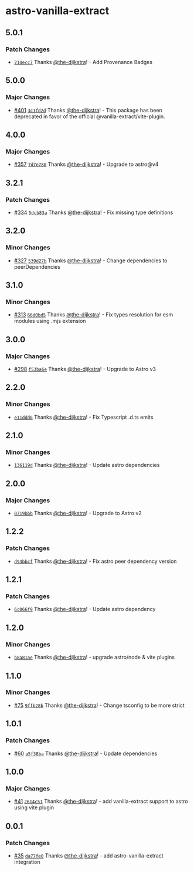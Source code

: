 # astro-vanilla-extract

## 5.0.1

### Patch Changes

- [`214ecc7`](https://github.com/codiume/orbit/commit/214ecc7948affad8d0218f8d3620f90cd2734850) Thanks [@the-dijkstra](https://github.com/the-dijkstra)! - Add Provenance Badges

## 5.0.0

### Major Changes

- [#401](https://github.com/codiume/orbit/pull/401) [`3c1fd2d`](https://github.com/codiume/orbit/commit/3c1fd2d0b608649ded8a15d03c62e075c7759db9) Thanks [@the-dijkstra](https://github.com/the-dijkstra)! - This package has been deprecated in favor of the official @vanilla-extract/vite-plugin.

## 4.0.0

### Major Changes

- [#357](https://github.com/codiume/orbit/pull/357) [`7d7e780`](https://github.com/codiume/orbit/commit/7d7e780966d7d8273fbdb53567aadc3cde109fda) Thanks [@the-dijkstra](https://github.com/the-dijkstra)! - Upgrade to astro@v4

## 3.2.1

### Patch Changes

- [#334](https://github.com/codiume/orbit/pull/334) [`5dcb83a`](https://github.com/codiume/orbit/commit/5dcb83a4c28461129d92f0571c1f110957fdabbc) Thanks [@the-dijkstra](https://github.com/the-dijkstra)! - Fix missing type definitions

## 3.2.0

### Minor Changes

- [#327](https://github.com/codiume/orbit/pull/327) [`539d27b`](https://github.com/codiume/orbit/commit/539d27b78e9dd1786ab13c48404a755f21d083cb) Thanks [@the-dijkstra](https://github.com/the-dijkstra)! - Change dependencies to peerDependencies

## 3.1.0

### Minor Changes

- [#313](https://github.com/codiume/orbit/pull/313) [`66d0bd5`](https://github.com/codiume/orbit/commit/66d0bd55dfebcc7e239fd4844d0d35611d27240e) Thanks [@the-dijkstra](https://github.com/the-dijkstra)! - Fix types resolution for esm modules using .mjs extension

## 3.0.0

### Major Changes

- [#298](https://github.com/codiume/orbit/pull/298) [`f53ba6e`](https://github.com/codiume/orbit/commit/f53ba6e0aa39913955b81d872f0122469604359b) Thanks [@the-dijkstra](https://github.com/the-dijkstra)! - Upgrade to Astro v3

## 2.2.0

### Minor Changes

- [`e11ddd6`](https://github.com/codiume/orbit/commit/e11ddd6e3c86f79c6c6b7541976ad2cbae84ee33) Thanks [@the-dijkstra](https://github.com/the-dijkstra)! - Fix Typescript .d.ts emits

## 2.1.0

### Minor Changes

- [`136119d`](https://github.com/codiume/orbit/commit/136119d32ed5abf39ebc6e3b101214387dbd7075) Thanks [@the-dijkstra](https://github.com/the-dijkstra)! - Update astro dependencies

## 2.0.0

### Major Changes

- [`0719bbb`](https://github.com/codiume/orbit/commit/0719bbbe30bff745c340ada1b75aac4e3f852552) Thanks [@the-dijkstra](https://github.com/the-dijkstra)! - Upgrade to Astro v2

## 1.2.2

### Patch Changes

- [`d93bbcf`](https://github.com/codiume/orbit/commit/d93bbcf169523748c818946cfe01ca94d418996e) Thanks [@the-dijkstra](https://github.com/the-dijkstra)! - Fix astro peer dependency version

## 1.2.1

### Patch Changes

- [`6c066f9`](https://github.com/codiume/orbit/commit/6c066f9374285a6ae6546a92399544bae76bfa3d) Thanks [@the-dijkstra](https://github.com/the-dijkstra)! - Update astro dependency

## 1.2.0

### Minor Changes

- [`b8a81ae`](https://github.com/codiume/orbit/commit/b8a81aeea24a768deb0f3f58f8a557b5c7943cd1) Thanks [@the-dijkstra](https://github.com/the-dijkstra)! - upgrade astro/node & vite plugins

## 1.1.0

### Minor Changes

- [#75](https://github.com/codiume/orbit/pull/75) [`9ffb28b`](https://github.com/codiume/orbit/commit/9ffb28b3383aa7cffbb5b8176d409f0b802d8c7c) Thanks [@the-dijkstra](https://github.com/the-dijkstra)! - Change tsconfig to be more strict

## 1.0.1

### Patch Changes

- [#60](https://github.com/codiume/orbit/pull/60) [`a5f38ba`](https://github.com/codiume/orbit/commit/a5f38ba8cf25303a0d4ea94bec98d199af246671) Thanks [@the-dijkstra](https://github.com/the-dijkstra)! - Update dependencies

## 1.0.0

### Major Changes

- [#41](https://github.com/codiume/orbit/pull/41) [`2614c51`](https://github.com/codiume/orbit/commit/2614c5181ddf964b28dc9fa11119fd0be3f38bfa) Thanks [@the-dijkstra](https://github.com/the-dijkstra)! - add vanilla-extract support to astro using vite plugin

## 0.0.1

### Patch Changes

- [#35](https://github.com/codiume/orbit/pull/35) [`da77fe0`](https://github.com/codiume/orbit/commit/da77fe05b31af823f84c9f9f0456b315443caf18) Thanks [@the-dijkstra](https://github.com/the-dijkstra)! - add astro-vanilla-extract integration
